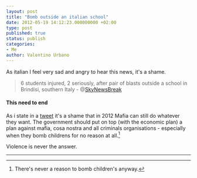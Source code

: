 ```yaml
---
layout: post
title: "Bomb outside an italian school"
date: 2012-05-19 14:12:23.000000000 +02:00
type: post
published: true
status: publish
categories:
- Me
author: Valentino Urbano 
---
```


As italian I feel very sad and angry to hear this news, it's a shame.

> 6 students injured, 2 seriously, after pair of blasts outside a school in Brindisi, southern Italy - @[SkyNewsBreak][0]

#### This need to end

As i state in a [tweet][1] it's a shame that in 2012 Mafia can still do whatever they want. The government should put on top (with the economic plan) a plan against mafia, cosa nostra and all criminals organisations - especially when they bomb childrens for no reason at all.[^1]

Violence is never the answer.

---

[^1]: There's never a reason to bomb children's anyway.


[0]: https://twitter.com/BreakingNews/statuses/203745377420181504
[1]: https://twitter.com/valentinourbano/statuses/203821700075356160
